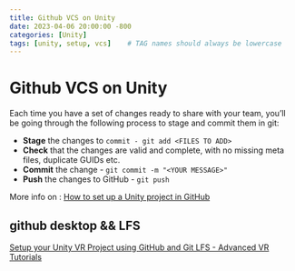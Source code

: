 ```yaml
---
title: Github VCS on Unity
date: 2023-04-06 20:00:00 -800
categories: [Unity]
tags: [unity, setup, vcs]    # TAG names should always be lowercase
---
```


# Github VCS on Unity
Each time you have a set of changes ready to share with your team, you’ll be going through the following process to stage and commit them in git:

- **Stage** the changes to `commit - git add <FILES TO ADD>`
- **Check** that the changes are valid and complete, with no missing meta files, duplicate GUIDs etc.
- **Commit** the change - `git commit -m "<YOUR MESSAGE>"`
- **Push** the changes to GitHub - `git push`

More info on : [How to set up a Unity project in GitHub](https://unityatscale.com/unity-version-control-guide/how-to-setup-unity-project-on-github/)

## github desktop && LFS
[Setup your Unity VR Project using GitHub and Git LFS - Advanced VR Tutorials](https://www.youtube.com/watch?v=gifadWDr4Aw)